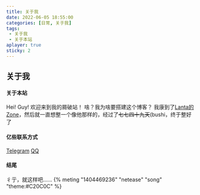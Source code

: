 ```yaml
---
title: 关于我
date: 2022-06-05 18:55:00
categories: [日常, 关于我]
tags: 
 - 关于我
 - 关于本站
aplayer: true
sticky: 2
---
```


## 关于我
#### 关于本站
Hei! Guy!
欢迎来到我的屑破站！
啥？我为啥要搭建这个博客？
我康到了[Lanta的Zone](https://www.lanta.cyou/ "Lanta的Zone")，然后就一直想整一个像他那样的，经过了~~七七四十九天~~(bushi，终于整好了
#### 亿些联系方式
[Telegram](https://t.me/NiuFuyu855 "啥也不是の屑")
[QQ](tencent://Message/?Uin=3327223191&websiteName=qzone.qq.com&Menu=yes "啥也不是の屑")
#### 结尾
彳亍，就这样吧......
{% meting "1404469236" "netease" "song" "theme:#C20C0C" %}